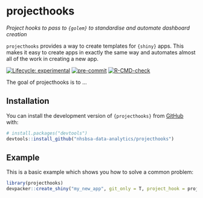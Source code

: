 
# projecthooks

_Project hooks to pass to `{golem}` to standardise and automate dashboard creation_

`projecthooks` provides a way to create templates for `{shiny}` apps. This makes it easy to create apps in exactly the same way and automates almost all of the work in creating a new app.

<!-- badges: start -->
[![Lifecycle: experimental](https://img.shields.io/badge/lifecycle-experimental-orange.svg)](https://lifecycle.r-lib.org/articles/stages.html#experimental)
[![pre-commit](https://img.shields.io/badge/pre--commit-enabled-brightgreen?logo=pre-commit&logoColor=white)](https://github.com/pre-commit/pre-commit)
[![R-CMD-check](https://github.com/nhsbsa-data-analytics/projecthooks/workflows/R-CMD-check/badge.svg)](https://github.com/nhsbsa-data-analytics/projecthooks/actions)
<!-- badges: end -->

The goal of projecthooks is to ...

## Installation

You can install the development version of `{projecthooks}` from [GitHub](https://github.com/nhsbsa-data-analytics/projecthooks) with:

``` r
# install.packages("devtools")
devtools::install_github("nhsbsa-data-analytics/projecthooks")
```

## Example

This is a basic example which shows you how to solve a common problem:

``` r
library(projecthooks)
devpacker::create_shiny("my_new_app", git_only = T, project_hook = projecthooks::nhsbsa_mi_project_hook)
```
